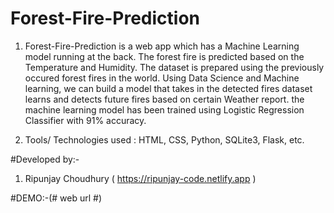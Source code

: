 # Forest-Fire-Prediction

1. Forest-Fire-Prediction is a web app which has a Machine Learning model running at the back.
   The forest fire is predicted based on the Temperature and Humidity. The dataset is prepared using the previously occured       forest fires in the world.
   Using Data Science and Machine learning, we can build a model that takes in the detected fires dataset learns and detects       future fires based on certain Weather report.
   the machine learning model has been trained using Logistic Regression Classifier with 91% accuracy.

2. Tools/ Technologies used : HTML, CSS, Python, SQLite3, Flask, etc.

#Developed by:-
1. Ripunjay Choudhury ( https://ripunjay-code.netlify.app )

#DEMO:-(# web url #)

   

